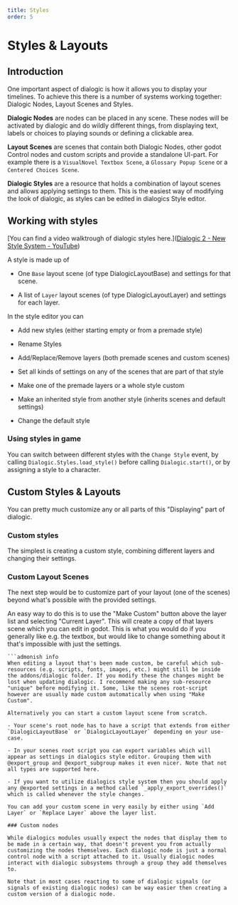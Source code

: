 ```yaml
title: Styles
order: 5
```

# Styles & Layouts

## Introduction

One important aspect of dialogic is how it allows you to display your timelines. To achieve this there is a number of systems working together: Dialogic Nodes, Layout Scenes and Styles.

**Dialogic Nodes** are nodes can be placed in any scene. These nodes will be activated by dialogic and do wildly different things, from displaying text, labels or choices to playing sounds or defining a clickable area.

**Layout Scenes** are scenes that contain both Dialogic Nodes, other godot Control nodes and custom scripts and provide a standalone UI-part. For example there is a `VisualNovel Textbox Scene`, a `Glossary Popup Scene` or a `Centered Choices Scene`.

**Dialogic Styles** are a resource that holds a combination of layout scenes and allows applying settings to them. This is the easiest way of modifying the look of dialogic, as styles can be edited in dialogics Style editor.

## Working with styles

[You can find a video walktrough of dialogic styles here.]([Dialogic 2 - New Style System - YouTube](https://www.youtube.com/watch?v=TLnzSzqBwu4))

A style is made up of

- One `Base` layout scene (of type DialogicLayoutBase) and settings for that scene.

- A list of `Layer` layout scenes (of type DialogicLayoutLayer) and settings for each layer.

In the style editor you can

- Add new styles (either starting empty or from a premade style)

- Rename Styles

- Add/Replace/Remove layers (both premade scenes and custom scenes)

- Set all kinds of settings on any of the scenes that are part of that style

- Make one of the premade layers or a whole style custom

- Make an inherited style from another style (inherits scenes and default settings)

- Change the default style

### Using styles in game

You can switch between different styles with the `Change Style` event, by calling `Dialogic.Styles.load_style()` before calling `Dialogic.start()`, or by assigning a style to a character.

## Custom Styles & Layouts

You can pretty much customize any or all parts of this "Displaying" part of dialogic.

### Custom styles

The simplest is creating a custom style, combining different layers and changing their settings.

### Custom Layout Scenes

The next step would be to customize part of your layout (one of the scenes) beyond what's possible with the provided settings.

An easy way to do this is to use the "Make Custom" button above the layer list and selecting "Current Layer". This will create a copy of that layers scene which you can edit in godot. This is what you would do if you generally like e.g. the textbox, but would like to change something about it that's impossible with just the settings.

```
```admonish info
When editing a layout that's been made custom, be careful which sub-resources (e.g. scripts, fonts, images, etc.) might still be inside the addons/dialogic folder. If you modify these the changes might be lost when updating dialogic. I recommend making any sub-resource "unique" before modifying it. Some, like the scenes root-script however are usually made custom automatically when using "Make Custom".
```

```
Alternatively you can start a custom layout scene from scratch. 

- Your scene's root node has to have a script that extends from either `DialogicLayoutBase` or `DialogicLayoutLayer` depending on your use-case. 

- In your scenes root script you can export variables which will appear as settings in dialogics style editor. Grouping them with @export_group and @export_subgroup makes it even nicer. Note that not all types are supported here. 

- If you want to utilize dialogics style system then you should apply any @exported settings in a method called `_apply_export_overrides()` which is called whenever the style changes. 

You can add your custom scene in very easily by either using `Add Layer` or `Replace Layer` above the layer list.

### Custom nodes

While dialogics modules usually expect the nodes that display them to be made in a certain way, that doesn't prevent you from actually customizing the nodes themselves. Each dialogic node is just a normal control node with a script attached to it. Usually dialogic nodes interact with dialogic subsystems through a group they add themselves to.

Note that in most cases reacting to some of dialogic signals (or signals of existing dialogic nodes) can be way easier then creating a custom version of a dialogic node.
```
